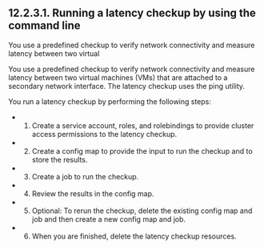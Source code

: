 ## 12.2.3.1. Running a latency checkup by using the command line

You use a predefined checkup to verify network connectivity and measure latency between two virtual

You use a predefined checkup to verify network connectivity and measure latency between two virtual machines (VMs) that are attached to a secondary network interface. The latency checkup uses the ping utility.

You run a latency checkup by performing the following steps:

- 1. Create a service account, roles, and rolebindings to provide cluster access permissions to the latency checkup.
- 2.  Create a config map to provide the input to run the checkup and to store the results.
- 3.  Create a job to run the checkup.
- 4.  Review the results in the config map.
- 5.  Optional: To rerun the checkup, delete the existing config map and job and then create a new config map and job.
- 6.  When you are finished, delete the latency checkup resources.


